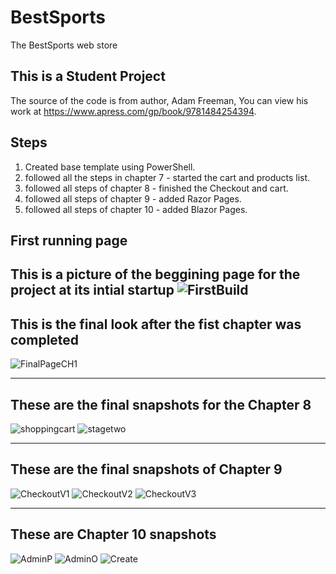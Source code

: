 # BestSports
The BestSports web store

## This is a Student Project
 The source of the code is from author, Adam Freeman, You can view his work at https://www.apress.com/gp/book/9781484254394.

## Steps
1. Created base template using PowerShell.
2. followed all the steps in chapter 7 - started the cart and products list.
3. followed all steps of chapter 8 - finished the Checkout and cart.
4. followed all steps of chapter 9 - added Razor Pages.
5. followed all steps of chapter 10 - added Blazor Pages.
## First running page
This is a picture of the beggining page for the project at its intial startup
![FirstBuild](FirstBuild.PNG)
---
## This is the final look after the fist chapter was completed
![FinalPageCH1](Stage%20one%20complete.PNG)

---

## These are the final snapshots for the Chapter 8
![shoppingcart](ShoppingcartCH8.PNG)
![stagetwo](StagetwoCH8.PNG)

---

## These are the final snapshots of Chapter 9
![CheckoutV1](Checkout%20v1.PNG)
![CheckoutV2](Checkout%20V2.PNG)
![CheckoutV3](Checkout%20V3.PNG)

---

## These are Chapter 10 snapshots
![AdminP](AdminProducts.PNG)
![AdminO](AdminOrders.PNG)
![Create](AdminCreate.PNG)
